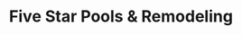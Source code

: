 ---
title: "Five Star Pools & Remodeling"
url: /rockwall/five-star-pools-und-remodeling/
shop: Pool
---